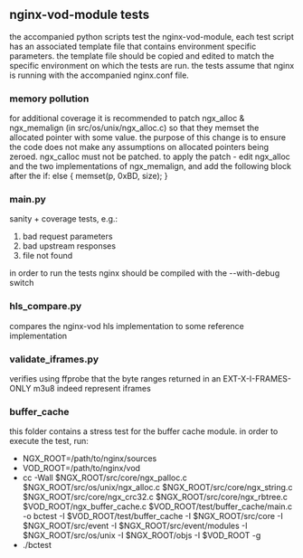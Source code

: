 ## nginx-vod-module tests

the accompanied python scripts test the nginx-vod-module, each test script has an associated template file
that contains environment specific parameters. the template file should be copied and edited to match the 
specific environment on which the tests are run.
the tests assume that nginx is running with the accompanied nginx.conf file.

### memory pollution

for additional coverage it is recommended to patch ngx_alloc & ngx_memalign (in src/os/unix/ngx_alloc.c)
so that they memset the allocated pointer with some value. the purpose of this change is to ensure the
code does not make any assumptions on allocated pointers being zeroed. ngx_calloc must not be patched.
to apply the patch - edit ngx_alloc and the two implementations of ngx_memalign, and add the following
block after the if:
    else {
        memset(p, 0xBD, size);
    }

### main.py

sanity + coverage tests, e.g.:
  1. bad request parameters
  2. bad upstream responses
  3. file not found

in order to run the tests nginx should be compiled with the --with-debug switch
  
### hls_compare.py

compares the nginx-vod hls implementation to some reference implementation

### validate_iframes.py

verifies using ffprobe that the byte ranges returned in an EXT-X-I-FRAMES-ONLY m3u8 indeed represent iframes

### buffer_cache

this folder contains a stress test for the buffer cache module. in order to execute the test, run:
 * NGX_ROOT=/path/to/nginx/sources
 * VOD_ROOT=/path/to/nginx/vod
 * cc -Wall $NGX_ROOT/src/core/ngx_palloc.c $NGX_ROOT/src/os/unix/ngx_alloc.c $NGX_ROOT/src/core/ngx_string.c $NGX_ROOT/src/core/ngx_crc32.c $NGX_ROOT/src/core/ngx_rbtree.c $VOD_ROOT/ngx_buffer_cache.c $VOD_ROOT/test/buffer_cache/main.c -o bctest -I $VOD_ROOT/test/buffer_cache -I $NGX_ROOT/src/core -I $NGX_ROOT/src/event -I $NGX_ROOT/src/event/modules -I $NGX_ROOT/src/os/unix -I $NGX_ROOT/objs -I $VOD_ROOT -g
 * ./bctest
